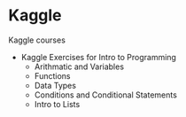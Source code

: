# Kaggle
Kaggle courses
* Kaggle Exercises for Intro to Programming
  - Arithmatic and Variables
  - Functions
  - Data Types
  - Conditions and Conditional Statements
  - Intro to Lists
  
